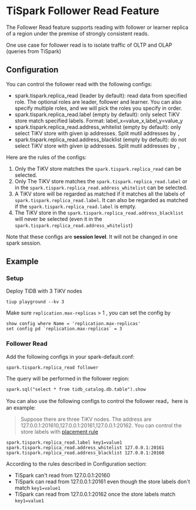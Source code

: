 # TiSpark Follower Read Feature

The Follower Read feature supports reading with follower or learner replica of a region under the premise of strongly consistent reads.

One use case for follower read is to isolate traffic of OLTP and OLAP (queries from TiSpark) 

## Configuration

You can control the follower read with the following configs:

- spark.tispark.replica_read (leader by default): read data from specified role. The optional roles are leader, follower and learner. You can also specify multiple roles, and we will pick the roles you specify in order.
- spark.tispark.replica_read.label (empty by default): only select TiKV store match specified labels. Format: label_x=value_x,label_y=value_y
- spark.tispark.replica_read.address_whitelist (empty by default): only select TiKV store with given ip addresses. Split mutil addresses by `,`
- spark.tispark.replica_read.address_blacklist (empty by default): do not select TiKV store with given ip addresses. Split mutil addresses by `,`

Here are the rules of the configs:
1. Only the TiKV store matches the `spark.tispark.replica_read` can be selected.
2. Only The TiKV store matches the `spark.tispark.replica_read.label` or in the `spark.tispark.replica_read.address_whitelist` can be selected.
3. A TiKV store will be regarded as matched if it matches all the labels of `spark.tispark.replica_read.label`. It can also be regarded as matched if the `spark.tispark.replica_read.label` is empty.
4. The TiKV store in the `spark.tispark.replica_read.address_blacklist` will never be selected (even it in the `spark.tispark.replica_read.address_whitelist`)

Note that these configs are **session level**. It will not be changed in one spark session.

## Example

### Setup

Deploy TiDB with 3 TiKV nodes
```
tiup playground --kv 3
```

Make sure `replication.max-replicas` > 1 , you can set the config by 
```
show config where Name = 'replication.max-replicas'
set config pd `replication.max-replicas` = 3
```

### Follower Read

Add the following configs in your spark-default.conf:
```
spark.tispark.replica_read follower
```

The query will be performed in the follower region:

```
spark.sql("select * from tidb_catalog.db.table").show
```


You can also use the following configs to control the follower read，here is an example:

> Suppose there are three TiKV nodes. The address are 127.0.0.1:201610,127.0.0.1:20161,127.0.0.1:20162. You can control the store labels with [placement rule](https://docs.pingcap.com/tidb/dev/configure-placement-rules)

```
spark.tispark.replica_read.label key1=value1
spark.tispark.replica_read.address_whitelist 127.0.0.1:20161
spark.tispark.replica_read.address_blacklist 127.0.0.1:20160
```
According to the rules described in Configuration section:
- TiSpark can't read from 127.0.0.1:20160
- TiSpark can read from 127.0.0.1:20161 even though the store labels don't match `key1=value1`
- TiSpark can read from 127.0.0.1:20162 once the store labels match `key1=value1`
